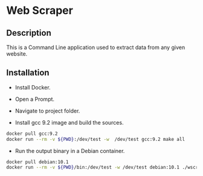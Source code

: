 # Web Scraper

## Description

This is a Command Line application used to extract data from any given website.

## Installation

- Install Docker.

- Open a Prompt.

- Navigate to project folder.

- Install gcc 9.2 image and build the sources.

```bash
docker pull gcc:9.2
docker run --rm -v ${PWD}:/dev/test -w  /dev/test gcc:9.2 make all
```

- Run the output binary in a Debian container.

```bash
docker pull debian:10.1
docker run --rm -v ${PWD}/bin:/dev/test -w /dev/test debian:10.1 ./wscrap [OPTIONS]
```
